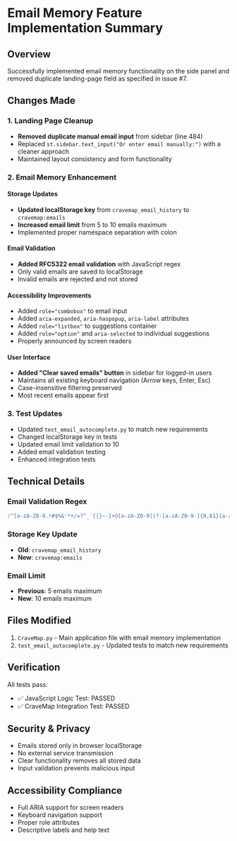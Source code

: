 # Email Memory Feature Implementation Summary

## Overview
Successfully implemented email memory functionality on the side panel and removed duplicate landing-page field as specified in issue #7.

## Changes Made

### 1. Landing Page Cleanup
- **Removed duplicate manual email input** from sidebar (line 484)
- Replaced `st.sidebar.text_input("Or enter email manually:")` with a cleaner approach
- Maintained layout consistency and form functionality

### 2. Email Memory Enhancement

#### Storage Updates
- **Updated localStorage key** from `cravemap_email_history` to `cravemap:emails`
- **Increased email limit** from 5 to 10 emails maximum
- Implemented proper namespace separation with colon

#### Email Validation
- **Added RFC5322 email validation** with JavaScript regex
- Only valid emails are saved to localStorage
- Invalid emails are rejected and not stored

#### Accessibility Improvements
- Added `role="combobox"` to email input
- Added `aria-expanded`, `aria-haspopup`, `aria-label` attributes
- Added `role="listbox"` to suggestions container
- Added `role="option"` and `aria-selected` to individual suggestions
- Properly announced by screen readers

#### User Interface
- **Added "Clear saved emails" button** in sidebar for logged-in users
- Maintains all existing keyboard navigation (Arrow keys, Enter, Esc)
- Case-insensitive filtering preserved
- Most recent emails appear first

### 3. Test Updates
- Updated `test_email_autocomplete.py` to match new requirements
- Changed localStorage key in tests
- Updated email limit validation to 10
- Added email validation testing
- Enhanced integration tests

## Technical Details

### Email Validation Regex
```javascript
/^[a-zA-Z0-9.!#$%&'*+/=?^_`{|}~-]+@[a-zA-Z0-9](?:[a-zA-Z0-9-]{0,61}[a-zA-Z0-9])?(?:\.[a-zA-Z0-9](?:[a-zA-Z0-9-]{0,61}[a-zA-Z0-9])?)*$/
```

### Storage Key Update
- **Old**: `cravemap_email_history`
- **New**: `cravemap:emails`

### Email Limit
- **Previous**: 5 emails maximum
- **New**: 10 emails maximum

## Files Modified
1. `CraveMap.py` - Main application file with email memory implementation
2. `test_email_autocomplete.py` - Updated tests to match new requirements

## Verification
All tests pass:
- ✅ JavaScript Logic Test: PASSED
- ✅ CraveMap Integration Test: PASSED

## Security & Privacy
- Emails stored only in browser localStorage
- No external service transmission
- Clear functionality removes all stored data
- Input validation prevents malicious input

## Accessibility Compliance
- Full ARIA support for screen readers
- Keyboard navigation support
- Proper role attributes
- Descriptive labels and help text